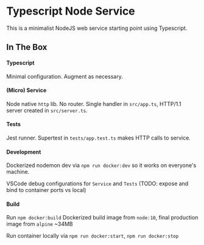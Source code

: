 # Typescript Node Service

This is a minimalist NodeJS web service starting point using Typescript.

## In The Box

#### Typescript

Minimal configuration. Augment as necessary.

#### (Micro) Service

Node native `http` lib. No router. Single handler in `src/app.ts`, HTTP/1.1 server created in `src/server.ts`.

#### Tests

Jest runner. Supertest in `tests/app.test.ts` makes HTTP calls to service.

#### Development

Dockerized nodemon dev via `npm run docker:dev` so it works on everyone's machine.

VSCode debug configurations for `Service` and `Tests` (TODO: expose and bind to container ports vs local)

#### Build

Run `npm docker:build` Dockerized build image from `node:10`, final production image from `alpine` ~34MB

Run container locally via `npm run docker:start`, `npm run docker:stop`